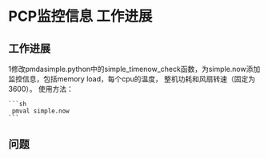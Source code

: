 # PCP监控信息 工作进展

## 工作进展

1修改pmdasimple.python中的simple_timenow_check函数，为simple.now添加监控信息，包括memory load，每个cpu的温度，
整机功耗和风扇转速（固定为3600）。
使用方法：

    ```sh
     pmval simple.now
    ```

## 问题
